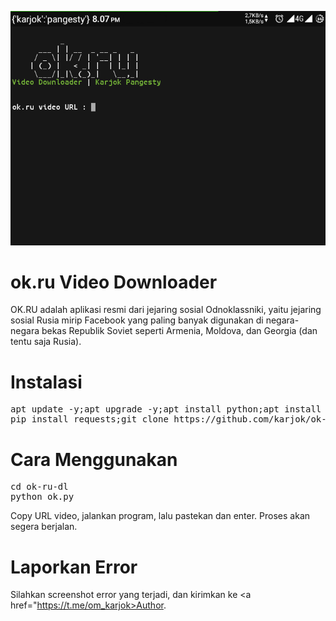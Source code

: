 <img src="ok-ru-dl.jpg"/></br>

# ok.ru Video Downloader

OK.RU adalah aplikasi resmi dari jejaring sosial Odnoklassniki, yaitu jejaring sosial Rusia mirip Facebook yang paling banyak digunakan di negara-negara bekas Republik Soviet seperti Armenia, Moldova, dan Georgia (dan tentu saja Rusia).

# Instalasi
<pre>
apt update -y;apt upgrade -y;apt install python;apt install git;</br>pip install requests;git clone https://github.com/karjok/ok-ru-dl
</pre>

# Cara Menggunakan
<pre>
cd ok-ru-dl
python ok.py
</pre>

Copy URL video, jalankan program, lalu pastekan dan enter.
Proses akan segera berjalan.

# Laporkan Error
Silahkan screenshot error yang terjadi,
dan kirimkan ke <a href="https://t.me/om_karjok>Author</a>.
